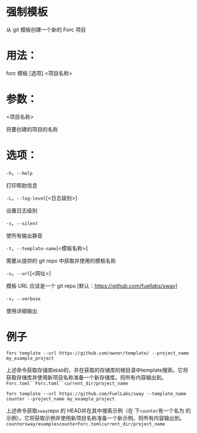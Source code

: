 # 强制模板
从 git 模板创建一个新的 Forc 项目

# 用法：
forc 模板 [选项] <项目名称>

# 参数：
<项目名称>

将要创建的项目的名称

# 选项：
`-h`，`--help`

打印帮助信息

`-L`，`--log-level`[<日志级别>]

设置日志级别

`-s`，`--silent`

使所有输出静音

`-t`，`--template-name`[<模板名称>]

需要从提供的 git repo 中获取并使用的模板名称

`-u`，`--url`[<网址>]

模板 URL 应该是一个 git repo [默认：https://github.com/fuellabs/sway]

`-v`，`--verbose`

使用详细输出

# 例子
```sway
forc template --url https://github.com/owner/template/ --project_name my_example_project

```
上述命令获取存储库`HEAD`的，并在获取的存储库的根目录中template搜索。它将获取存储库并使用新项目名称准备一个新存储库。将所有内容输出到。`Forc.toml``Forc.toml``current_dir/project_name`

```sway
forc template --url https://github.com/FuelLabs/sway --template_name counter --project_name my_example_project

```
上述命令获取`sway`repo 的 HEAD并在其中搜索示例（在 下`counter`有一个名为 的示例）。它将获取示例并使用新项目名称准备一个新示例。将所有内容输出到。`countersway/examplescounterForc.tomlcurrent_dir/project_name`
